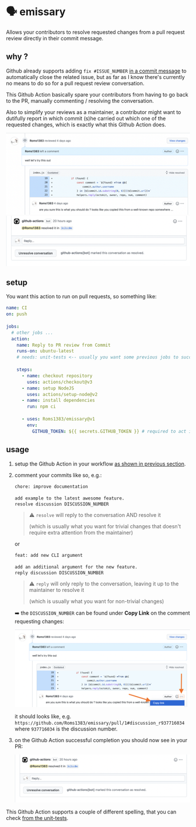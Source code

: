 # :speaking_head: emissary

Allows your contributors to resolve requested changes from a pull request review directly in their commit message.

## why ?

Github already supports adding `fix #ISSUE_NUMBER` [in a commit message](https://github.blog/2013-01-22-closing-issues-via-commit-messages/) to automatically close the related issue, but as far as I know there's currently no means to do so for a pull request review conversation.

This Github Action basically spare your contributors from having to go back to the PR, manually commenting / resolving the conversation.

Also to simplify your reviews as a maintainer, a contributor might want to dutifully report in which commit (s)he carried out which one of the requested changes, which is exactly what this Github Action does.

![typical changes request screenshot](images/request-changes.png)
![automated comment screenshot](images/comment.png)

## setup

You want this action to run on pull requests, so something like:

```yaml
name: CI
on: push

jobs:
  # other jobs ...
  action:
    name: Reply to PR review from Commit
    runs-on: ubuntu-latest
    # needs: unit-tests <-- usually you want some previous jobs to succeed first (e.g. linter, unit-tests, etc)

    steps:
      - name: checkout repository
        uses: actions/checkout@v3
      - name: setup NodeJS
        uses: actions/setup-node@v2
      - name: install dependencies
        run: npm ci

      - uses: Roms1383/emissary@v1
        env:
          GITHUB_TOKEN: ${{ secrets.GITHUB_TOKEN }} # required to act in Github on your behalf
```

## usage

1. setup the Github Action in your workflow [as shown in previous section](#setup).
1. comment your commits like so, e.g.:

    ```git
    chore: improve documentation

    add example to the latest awesome feature.
    resolve discussion DISCUSSION_NUMBER
    ```

    > :warning: `resolve` will reply to the conversation AND resolve it
    >
    > (which is usually what you want for trivial changes that doesn't require extra attention from the maintainer)

    or

    ```git
    feat: add new CLI argument

    add an additional argument for the new feature.
    reply discussion DISCUSSION_NUMBER
    ```

    > :warning: `reply` will only reply to the conversation, leaving it up to the maintainer to resolve it
    >
    > (which is usually what you want for non-trivial changes)

    :arrow_right: the `DISCUSSION_NUMBER` can be found under **Copy Link** on the comment requesting changes:

    ![copy discussion number screenshot](images/copy-discussion-number.png)

    it should looks like, e.g. `https://github.com/Roms1383/emissary/pull/1#discussion_r937716034` where `937716034` is the discussion number.

1. on the Github Action successful completion you should now see in your PR:

    ![screenshot comment](./images/comment.png)

This Github Action supports a couple of different spelling, that you can check [from the unit-tests](tests/utils.test.js).
